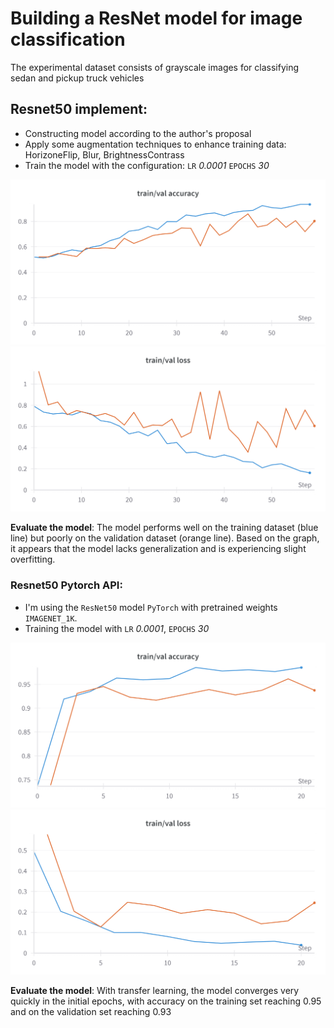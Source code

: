 # Building a ResNet model for image classification

The experimental dataset consists of grayscale images for classifying sedan and pickup truck vehicles

## Resnet50 implement:
- Constructing model according to the author's proposal
- Apply some augmentation techniques to enhance training data: HorizoneFlip, Blur, BrightnessContrass
- Train the model with the configuration:
  `LR` *0.0001*
  `EPOCHS` *30*

![example](accuracy.png)  ![example](loss.png)


**Evaluate the model**: The model performs well on the training dataset (blue line) but poorly on the validation dataset (orange line). Based on the graph, it appears that the model lacks generalization and is experiencing slight overfitting.


### Resnet50 Pytorch API:
- I'm using the `ResNet50` model `PyTorch` with pretrained weights `IMAGENET_1K`.
- Training the model with `LR` *0.0001*, `EPOCHS` *30*

![example](rs_accuracy.png)  ![example](rs_loss.png)

**Evaluate the model**: With transfer learning, the model converges very quickly in the initial epochs, with accuracy on the training set reaching 0.95 and on the validation set reaching 0.93